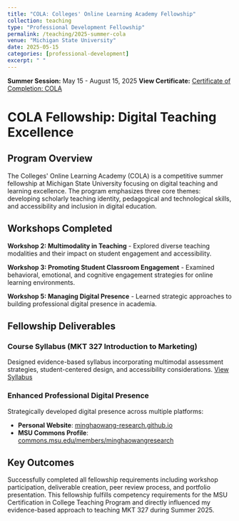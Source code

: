 ```yaml
---
title: "COLA: Colleges' Online Learning Academy Fellowship"
collection: teaching
type: "Professional Development Fellowship"
permalink: /teaching/2025-summer-cola
venue: "Michigan State University"
date: 2025-05-15
categories: [professional-development]
excerpt: " "
---
```


<!-- excerpt-end -->
**Summer Session:** May 15 - August 15, 2025
**View Certificate:** [Certificate of Completion: COLA](https://bip.brightspace.com/0c7527d1-0824-4144-af09-95f4c21e160d/d2l/awards/assertions/508875/view)

# COLA Fellowship: Digital Teaching Excellence

## Program Overview

The Colleges' Online Learning Academy (COLA) is a competitive summer fellowship at Michigan State University focusing on digital teaching and learning excellence. The program emphasizes three core themes: developing scholarly teaching identity, pedagogical and technological skills, and accessibility and inclusion in digital education.

## Workshops Completed

**Workshop 2: Multimodality in Teaching** - Explored diverse teaching modalities and their impact on student engagement and accessibility.

**Workshop 3: Promoting Student Classroom Engagement** - Examined behavioral, emotional, and cognitive engagement strategies for online learning environments.

**Workshop 5: Managing Digital Presence** - Learned strategic approaches to building professional digital presence in academia.

## Fellowship Deliverables

### Course Syllabus (MKT 327 Introduction to Marketing)
Designed evidence-based syllabus incorporating multimodal assessment strategies, student-centered design, and accessibility considerations. [View Syllabus](https://minghaowang-research.github.io/assets/pdf/2025-summer-mkt327-syllabus.pdf)

### Enhanced Professional Digital Presence
Strategically developed digital presence across multiple platforms:
- **Personal Website**: [minghaowang-research.github.io](https://minghaowang-research.github.io/)
- **MSU Commons Profile**: [commons.msu.edu/members/minghaowangresearch](https://commons.msu.edu/members/minghaowangresearch/)

## Key Outcomes

Successfully completed all fellowship requirements including workshop participation, deliverable creation, peer review process, and portfolio presentation. This fellowship fulfills competency requirements for the MSU Certification in College Teaching Program and directly influenced my evidence-based approach to teaching MKT 327 during Summer 2025.
